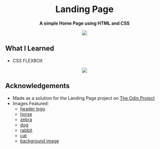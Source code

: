 <div align=center>
<h1 align=center>Landing Page</h1>
<p><b>A simple Home Page using HTML and CSS</b></p>
<a href=https://Roopaksh1.github.io/Landing-Page><img src=https://img.shields.io/badge/%F0%9F%91%89-LIVE-success></a>
</div>

## What I Learned
- CSS FLEXBOX

<div align=center><img src=https://user-images.githubusercontent.com/72032743/185163615-68789357-e15f-485b-b03b-db4659085cb1.png></div>

## Acknowledgements

- Made as a solution for the Landing Page project on [The Odin Project]
- Images Featured:
  - [header logo]
  - [horse]
  - [zebra]
  - [dog]
  - [rabbit]
  - [cat]
  - [background image]

[The Odin Project]: <https://www.theodinproject.com>
[header logo]: <https://www.istockphoto.com/photo/soccer-ball-gm482855855-20306878?utm_source=unsplash&utm_medium=affiliate&utm_campaign=srp_photos_top&utm_content=https%3A%2F%2Funsplash.com%2Fs%2Fphotos%2Ffootball&utm_term=football%3A%3A%3A>
[horse]: <https://unsplash.com/photos/vyzo_24EWNk>
[zebra]: <https://unsplash.com/photos/eACT2DUfa1k>
[dog]: <https://unsplash.com/photos/HIVW73Fn2dY>
[rabbit]: <https://unsplash.com/photos/fbyk23MT_BQ>
[cat]: <https://unsplash.com/photos/JgNoOkz33T8>
[background image]: <https://unsplash.com/photos/DDf0VmWgI7o>
